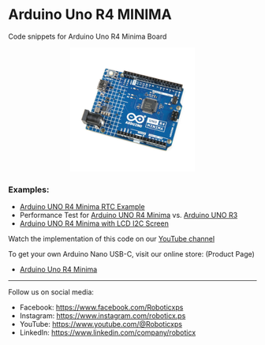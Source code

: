 # Arduino Uno R4 MINIMA
Code snippets for Arduino Uno R4 Minima Board

<p align="center">
<picture>
  <img alt="Arduino UNO R4 MINIMA" src="arduino_uno_r4_minima-1.jpg" width="50%" hight="50%">
</picture>
</p>

### Examples:
- [Arduino UNO R4 Minima RTC Example](uno_r4_rtc.ino)
- Performance Test for [Arduino UNO R4 Minima](uno_r4_performance_test.ino) vs. [Arduino UNO R3](uno_r3_performance_test.ino)
- [Arduino UNO R4 Minima with LCD I2C Screen]()

Watch the implementation of this code on our [YouTube channel](https://www.youtube.com/@Roboticxps)

To get your own Arduino Nano USB-C, visit our online store: (Product Page)

* [Arduino Uno R4 Minima](https://roboticx.ps/product/arduino-uno-r4-minima/)

----

Follow us on social media:

* Facebook: https://www.facebook.com/Roboticxps
* Instagram: https://www.instagram.com/roboticx.ps
* YouTube: https://www.youtube.com/@Roboticxps
* LinkedIn: https://www.linkedin.com/company/roboticx